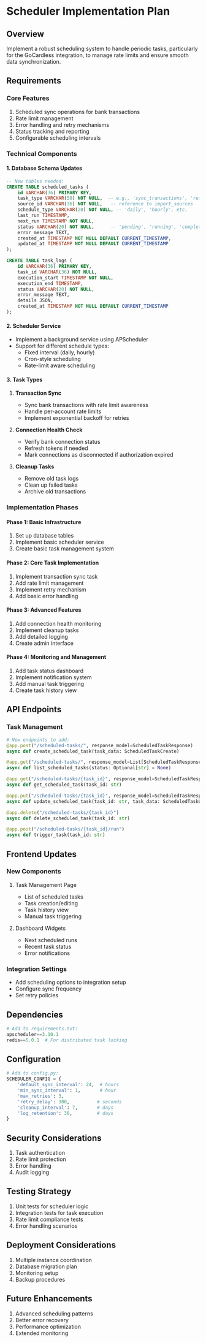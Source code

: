 # Scheduler Implementation Plan

## Overview
Implement a robust scheduling system to handle periodic tasks, particularly for the GoCardless integration, to manage rate limits and ensure smooth data synchronization.

## Requirements

### Core Features
1. Scheduled sync operations for bank transactions
2. Rate limit management
3. Error handling and retry mechanisms
4. Status tracking and reporting
5. Configurable scheduling intervals

### Technical Components

#### 1. Database Schema Updates
```sql
-- New tables needed:
CREATE TABLE scheduled_tasks (
    id VARCHAR(36) PRIMARY KEY,
    task_type VARCHAR(50) NOT NULL,  -- e.g., 'sync_transactions', 'refresh_token'
    source_id VARCHAR(36) NOT NULL,   -- reference to import_sources
    schedule_type VARCHAR(20) NOT NULL, -- 'daily', 'hourly', etc.
    last_run TIMESTAMP,
    next_run TIMESTAMP NOT NULL,
    status VARCHAR(20) NOT NULL,      -- 'pending', 'running', 'completed', 'failed'
    error_message TEXT,
    created_at TIMESTAMP NOT NULL DEFAULT CURRENT_TIMESTAMP,
    updated_at TIMESTAMP NOT NULL DEFAULT CURRENT_TIMESTAMP
);

CREATE TABLE task_logs (
    id VARCHAR(36) PRIMARY KEY,
    task_id VARCHAR(36) NOT NULL,
    execution_start TIMESTAMP NOT NULL,
    execution_end TIMESTAMP,
    status VARCHAR(20) NOT NULL,
    error_message TEXT,
    details JSON,
    created_at TIMESTAMP NOT NULL DEFAULT CURRENT_TIMESTAMP
);
```

#### 2. Scheduler Service
- Implement a background service using APScheduler
- Support for different schedule types:
  - Fixed interval (daily, hourly)
  - Cron-style scheduling
  - Rate-limit aware scheduling

#### 3. Task Types
1. **Transaction Sync**
   - Sync bank transactions with rate limit awareness
   - Handle per-account rate limits
   - Implement exponential backoff for retries

2. **Connection Health Check**
   - Verify bank connection status
   - Refresh tokens if needed
   - Mark connections as disconnected if authorization expired

3. **Cleanup Tasks**
   - Remove old task logs
   - Clean up failed tasks
   - Archive old transactions

### Implementation Phases

#### Phase 1: Basic Infrastructure
1. Set up database tables
2. Implement basic scheduler service
3. Create basic task management system

#### Phase 2: Core Task Implementation
1. Implement transaction sync task
2. Add rate limit management
3. Implement retry mechanism
4. Add basic error handling

#### Phase 3: Advanced Features
1. Add connection health monitoring
2. Implement cleanup tasks
3. Add detailed logging
4. Create admin interface

#### Phase 4: Monitoring and Management
1. Add task status dashboard
2. Implement notification system
3. Add manual task triggering
4. Create task history view

## API Endpoints

### Task Management
```python
# New endpoints to add:
@app.post("/scheduled-tasks/", response_model=ScheduledTaskResponse)
async def create_scheduled_task(task_data: ScheduledTaskCreate)

@app.get("/scheduled-tasks/", response_model=List[ScheduledTaskResponse])
async def list_scheduled_tasks(status: Optional[str] = None)

@app.get("/scheduled-tasks/{task_id}", response_model=ScheduledTaskResponse)
async def get_scheduled_task(task_id: str)

@app.put("/scheduled-tasks/{task_id}", response_model=ScheduledTaskResponse)
async def update_scheduled_task(task_id: str, task_data: ScheduledTaskUpdate)

@app.delete("/scheduled-tasks/{task_id}")
async def delete_scheduled_task(task_id: str)

@app.post("/scheduled-tasks/{task_id}/run")
async def trigger_task(task_id: str)
```

## Frontend Updates

### New Components
1. Task Management Page
   - List of scheduled tasks
   - Task creation/editing
   - Task history view
   - Manual task triggering

2. Dashboard Widgets
   - Next scheduled runs
   - Recent task status
   - Error notifications

### Integration Settings
- Add scheduling options to integration setup
- Configure sync frequency
- Set retry policies

## Dependencies
```python
# Add to requirements.txt:
apscheduler==3.10.1
redis==5.0.1  # For distributed task locking
```

## Configuration
```python
# Add to config.py:
SCHEDULER_CONFIG = {
    'default_sync_interval': 24,  # hours
    'min_sync_interval': 1,       # hour
    'max_retries': 3,
    'retry_delay': 300,          # seconds
    'cleanup_interval': 7,       # days
    'log_retention': 30,         # days
}
```

## Security Considerations
1. Task authentication
2. Rate limit protection
3. Error handling
4. Audit logging

## Testing Strategy
1. Unit tests for scheduler logic
2. Integration tests for task execution
3. Rate limit compliance tests
4. Error handling scenarios

## Deployment Considerations
1. Multiple instance coordination
2. Database migration plan
3. Monitoring setup
4. Backup procedures

## Future Enhancements
1. Advanced scheduling patterns
2. Better error recovery
3. Performance optimization
4. Extended monitoring 